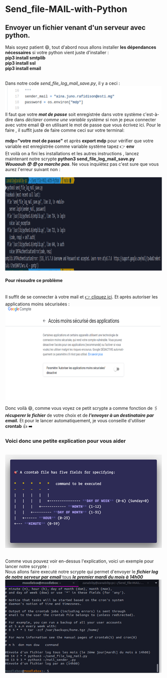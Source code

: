 # Send_file-MAIL-with-Python
## Envoyer un fichier venant d'un serveur avec python.

Mais soyez patient 😄, tout d'abord nous allons installer **les dépendances nécessaires** si votre python vient juste d'installer :
</br>**pip3 install smtplib** 
</br>**pip3 install ssl**
</br>**pip3 install email**

</br> Dans notre code *send_file_log_mail_save.py*, il y a ceci : <img src="img/mdp.png" width="700px" height="80px">
</br> Il faut que votre ***mot de passe*** soit enregistrée dans votre système c'est-à-dire dans *déclarer comme une variable système* si non je peux connecter avec votre email 😅 en utilisant le mot de passe que vous écrivez ici. Pour le faire , il suffit juste de faire comme ceci sur votre terminal: 
</br>
</br>**mdp="votre mot de passe"** et après **export mdp** pour vérifier que votre variable est enregistrée comme variable système tapez 👉 **env**
</br> Et voilà on a fini les installations et les autres instructions , lancez maintenant notre scrypte **python3 send_file_log_mail_save.py**
</br> ***Wouaouh 😲 😲 ça marche pas***. Ne vous inquiètez pas c'est sure que vous aurez l'erreur suivant non : 
</br>
</br> <img src="img/error.png" width="900px" height="300px">
</br> 
#### Pour résoudre ce problème 
</br>Il suffit de se connecter à votre mail et [👉 cliquez ici](https://www.google.com/settings/security/lesssecureapps). Et après autoriser les applications moins sécurisées :
</br> <img src="img/active.png" width="500px" height="300px">

Donc voilà 😄, comme vous voyez ce petit scrypte a comme fonction de 🖇️***récuperer le fichier*** de votre choix et de ***l'envoyer à un destinataire par email.***
Et pour le lancer automatiquement, je vous conseille d'utiliser **crontab** 👍 ➡️ 

### Voici donc une petite explication pour vous aider
</br> <img src="img/crontab.png" width="600px" height="300px">

</br> Comme vous pouvez voir en-dessus l'explication, voici un exemple pour lancer notre scrypte :
</br> Nous allons faire executé notre scrypte qui permet d'envoyer le ***fichier log de notre serveur par email***  tous  ***le premier mardi du mois à 14h00***
</br> <img src="img/capture_1.png" width="600px" height="300px">
